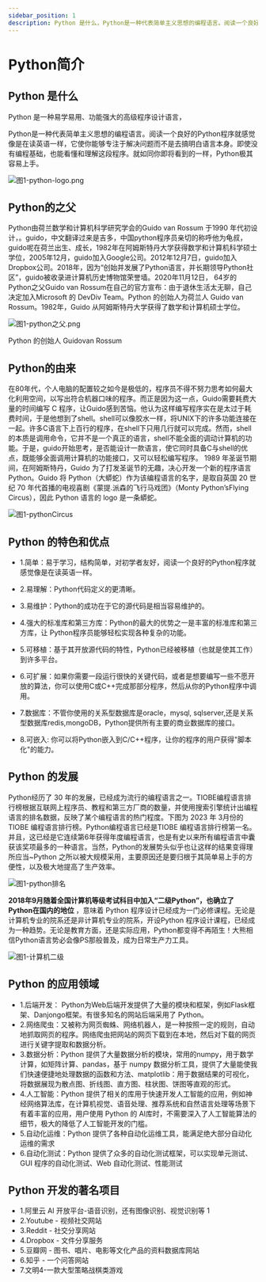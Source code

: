 ```yaml
---
sidebar_position: 1
description: Python 是什么，Python是一种代表简单主义思想的编程语言。阅读一个良好的Python程序就感觉像是在读英语一样。
---
```


# Python简介

## Python 是什么

Python 是一种易学易用、功能强大的高级程序设计语言，


Python是一种代表简单主义思想的编程语言。阅读一个良好的Python程序就感觉像是在读英语一样，它使你能够专注于解决问题而不是去搞明白语言本身。即使没有编程基础，也能看懂和理解这段程序。就如同你即将看到的一样，Python极其容易上手。

![图1-python-logo.png](imgs/图1-python-logo.png)

## Python的之父
Python由荷兰数学和计算机科学研究学会的Guido van Rossum 于1990 年代初设计，。guido，中文翻译过来是吉多，中国python程序员亲切的称呼他为龟叔，guido呢在荷兰出生、成长，1982年在阿姆斯特丹大学获得数学和计算机科学硕士学位，2005年12月，guido加入Google公司。2012年12月7日，guido加入Dropbox公司。2018年，因为“创始并发展了Python语言，并长期领导Python社区”，guido被收录进计算机历史博物馆荣誉墙。2020年11月12日， 64岁的Python之父Guido van Rossum在自己的官方宣布：由于退休生活太无聊，自己决定加入Microsoft 的 DevDiv Team。Python 的创始人为荷兰人 Guido van Rossum。1982年，Guido 从阿姆斯特丹大学获得了数学和计算机硕士学位。

![图1-python之父.png](imgs/图1-python之父.png)



 Python 的创始人 Guidovan Rossum

## Python的由来

在80年代，个人电脑的配置较之如今是极低的，程序员不得不努力思考如何最大化利用空间，以写出符合机器口味的程序。而正是因为这一点，Guido需要耗费大量的时间编写 C 程序，让Guido感到苦恼。他认为这样编写程序实在是太过于耗费时间，于是他想到了shell。shell可以像胶水一样，将UNIX下的许多功能连接在一起。许多C语言下上百行的程序，在shell下只用几行就可以完成。然而，shell的本质是调用命令，它并不是一个真正的语言，shell不能全面的调动计算机的功能。于是，guido开始思考，是否能设计一款语言，使它同时具备C与shell的优点，既能够全面调用计算机的功能接口，又可以轻松编写程序。
1989 年圣诞节期间，在阿姆斯特丹，Guido 为了打发圣诞节的无趣，决心开发一个新的程序语言 Python。Guido 将
Python（大蟒蛇）作为该编程语言的名字，是取自英国 20 世纪 70 年代首播的电视喜剧《蒙提.派森的飞行马戏团》（Monty Python’sFlying Circus），因此 Python 语言的 logo 是一条蟒蛇。

![图1-pythonCircus](imgs/图1-pythonCircus.jpg)

## Python 的特色和优点

- 1.简单：易于学习，结构简单，对初学者友好，阅读一个良好的Python程序就感觉像是在读英语一样。
- 2.易理解：Python代码定义的更清晰。

- 3.易维护：Python的成功在于它的源代码是相当容易维护的。

- 4.强大的标准库和第三方库：Python的最大的优势之一是丰富的标准库和第三方库，让 Python程序员能够轻松实现各种复杂的功能。

- 5.可移植：基于其开放源代码的特性，Python已经被移植（也就是使其工作）到许多平台。

- 6.可扩展：如果你需要一段运行很快的关键代码，或者是想要编写一些不愿开放的算法，你可以使用C或C++完成那部分程序，然后从你的Python程序中调用。

- 7.数据库：不管你使用的关系型数据库是oracle，mysql, sqlserver,还是关系型数据库redis,mongoDB，Python提供所有主要的商业数据库的接口。

- 8.可嵌入: 你可以将Python嵌入到C/C++程序，让你的程序的用户获得"脚本化"的能力。



## Python 的发展
Python经历了 30 年的发展，已经成为流行的编程语言之一。TIOBE编程语言排行榜根据互联网上程序员、教程和第三方厂商的数量，并使用搜索引擎统计出编程语言的排名数据，反映了某个编程语言的热门程度。下图为 2023 年 3月份的 TIOBE 编程语言排行榜。Python编程语言已经是TIOBE 编程语言排行榜第一名。并且，这已经是它连续第6年获得年度编程语言，也是有史以来所有编程语言中囊获该奖项最多的一种语言。当然，Python的发展势头似乎也让这样的结果变得理所应当~Python 之所以被大规模采用，主要原因还是要归根于其简单易上手的方便性，以及极大地提高了生产效率。

![图1-python排名](imgs/图1-python排名.png)

**2018年9月随着全国计算机等级考试科目中加入“二级Python”，也确立了Python在国内的地位** ，意味着 Python 程序设计已经成为一门必修课程。无论是计算机专业的院系还是非计算机专业的院系，开设Python 程序设计课程，已经成为一种趋势。无论是教育方面，还是实际应用，Python都变得不再陌生！大熊相信Python语言势必会像PS那般普及，成为日常生产力工具。



![图1-计算机二级](imgs/图1-计算机二级.png)



## Python 的应用领域


- 1.后端开发： Python为Web后端开发提供了大量的模块和框架，例如Flask框架、Danjongo框架。有很多知名的网站后端采用了 Python。
- 2.网络爬虫：又被称为网页蜘蛛、网络机器人，是一种按照一定的规则，自动地抓取网页的程序。网络爬虫把网站的网页下载到在本地，然后对下载的网页进行关键字提取和数据分析。
- 3.数据分析：Python 提供了大量数据分析的模块，常用的numpy，用于数学计算，如矩阵计算、pandas，基于 numpy 数据分析工具，提供了大量能使我们快速便捷地处理数据的函数和方法、matplotlib：用于数据结果的可视化，将数据展现为散点图、折线图、直方图、柱状图、饼图等直观的形式。
- 4.人工智能：Python 提供了相关的库用于快速开发人工智能的应用，例如神经网络算法库，在计算机视觉、语音处理、推荐系统和自然语言处理等场景下有着丰富的应用，用户使用 Python 的 AI库时，不需要深入了人工智能算法的细节，极大的降低了人工智能开发的门槛。
- 5.自动化运维：Python 提供了各种自动化运维工具，能满足绝大部分自动化运维的需求
- 6.自动化测试：Python 提供了众多的自动化测试框架，可以实现单元测试、GUI 程序的自动化测试、Web 自动化测试、性能测试






## Python 开发的著名项目

- 1.阿里云 AI 开放平台-语音识别，还有图像识别、视觉识别等 1
- 2.Youtube - 视频社交网站
- 3.Reddit - 社交分享网站
- 4.Dropbox - 文件分享服务
- 5.豆瓣网 - 图书、唱片、电影等文化产品的资料数据库网站
- 6.知乎 - 一个问答网站
- 7.文明4-一款大型策略战棋类游戏



